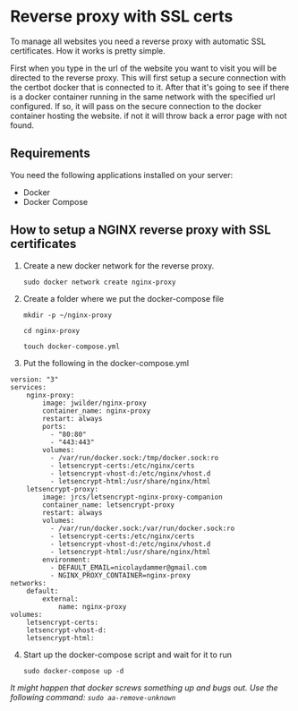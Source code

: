 # Reverse proxy with SSL certs

To manage all websites you need a reverse proxy with automatic SSL certificates.
How it works is pretty simple.

First when you type in the url of the website you want to visit you will be directed to the reverse proxy.
This will first setup a secure connection with the certbot docker that is connected to it.
After that it's going to see if there is a docker container running in the same network with the specified
url configured. If so, it will pass on the secure connection to the docker container hosting the website.
if not it will throw back a error page with not found.

## Requirements

You need the following applications installed on your server:
* Docker
* Docker Compose

## How to setup a NGINX reverse proxy with SSL certificates

1. Create a new docker network for the reverse proxy.

    `sudo docker network create nginx-proxy`

2. Create a folder where we put the docker-compose file
    
    `mkdir -p ~/nginx-proxy`
    
    `cd nginx-proxy`

    `touch docker-compose.yml`

3. Put the following in the docker-compose.yml
```
version: "3"
services:
    nginx-proxy:
        image: jwilder/nginx-proxy
        container_name: nginx-proxy
        restart: always
        ports:
          - "80:80"
          - "443:443"
        volumes:
          - /var/run/docker.sock:/tmp/docker.sock:ro
          - letsencrypt-certs:/etc/nginx/certs
          - letsencrypt-vhost-d:/etc/nginx/vhost.d
          - letsencrypt-html:/usr/share/nginx/html
    letsencrypt-proxy:
        image: jrcs/letsencrypt-nginx-proxy-companion
        container_name: letsencrypt-proxy
        restart: always
        volumes:
          - /var/run/docker.sock:/var/run/docker.sock:ro
          - letsencrypt-certs:/etc/nginx/certs
          - letsencrypt-vhost-d:/etc/nginx/vhost.d
          - letsencrypt-html:/usr/share/nginx/html
        environment:
          - DEFAULT_EMAIL=nicolaydammer@gmail.com
          - NGINX_PROXY_CONTAINER=nginx-proxy
networks:
    default:
        external:
            name: nginx-proxy
volumes:
    letsencrypt-certs:
    letsencrypt-vhost-d:
    letsencrypt-html:
```

4. Start up the docker-compose script and wait for it to run
    
    `sudo docker-compose up -d`

*It might happen that docker screws something up and bugs out. Use the following command: `sudo aa-remove-unknown`*